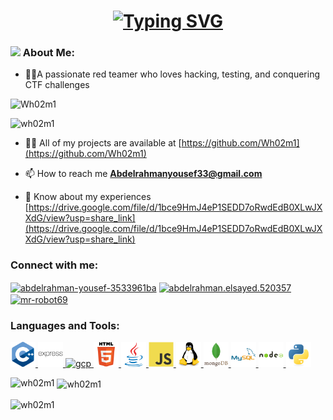<h1 align = "center">
<a href="https://git.io/typing-svg"><img src="https://readme-typing-svg.herokuapp.com?font=Fira+Code&size=75&duration=1500&pause=600&color=0CE82B&background=000000EE&center=true&vCenter=true&multiline=true&width=1920&height=384&lines=Hello+there!;My+name+is+Abdelrahman;Welcome+to+my+Profile" alt="Typing SVG" /></a>
</h1>

### <img src="https://github.com/TheDudeThatCode/TheDudeThatCode/blob/master/Assets/Developer.gif" width="45" /> About Me:
- 🧑‍💻A passionate red teamer who loves hacking, testing, and conquering CTF challenges


<p align="left"> <img src="https://komarev.com/ghpvc/?username=wh02m1&label=Profile%20views&color=0e75b6&style=flat" alt="Wh02m1" /> </p>

<p align="left"> <img src="https://github-profile-trophy.vercel.app/?username=Wh02m1" alt="wh02m1" /></a> </p>


- 👨‍💻 All of my projects are available at [https://github.com/Wh02m1](https://github.com/Wh02m1)

- 📫 How to reach me **Abdelrahmanyousef33@gmail.com**

- 📄 Know about my experiences [https://drive.google.com/file/d/1bce9HmJ4eP1SEDD7oRwdEdB0XLwJXXdG/view?usp=share_link](https://drive.google.com/file/d/1bce9HmJ4eP1SEDD7oRwdEdB0XLwJXXdG/view?usp=share_link)

<h3 align="left">Connect with me:</h3>
<p align="left">
<a href="https://linkedin.com/in/abdelrahman-yousef-3533961ba" target="blank"><img align="center" src="https://raw.githubusercontent.com/rahuldkjain/github-profile-readme-generator/master/src/images/icons/Social/linked-in-alt.svg" alt="abdelrahman-yousef-3533961ba" height="30" width="40" /></a>
<a href="https://fb.com/abdelrahman.elsayed.520357" target="blank"><img align="center" src="https://raw.githubusercontent.com/rahuldkjain/github-profile-readme-generator/master/src/images/icons/Social/facebook.svg" alt="abdelrahman.elsayed.520357" height="30" width="40" /></a>
<a href="https://codeforces.com/profile/mr-robot69" target="blank"><img align="center" src="https://raw.githubusercontent.com/rahuldkjain/github-profile-readme-generator/master/src/images/icons/Social/codeforces.svg" alt="mr-robot69" height="30" width="40" /></a>
</p>

<h3 align="left">Languages and Tools:</h3>
<p align="left"> <a href="https://www.w3schools.com/cpp/" target="_blank" rel="noreferrer"> <img src="https://raw.githubusercontent.com/devicons/devicon/master/icons/cplusplus/cplusplus-original.svg" alt="cplusplus" width="40" height="40"/> </a> <a href="https://expressjs.com" target="_blank" rel="noreferrer"> <img src="https://raw.githubusercontent.com/devicons/devicon/master/icons/express/express-original-wordmark.svg" alt="express" width="40" height="40"/> </a> <a href="https://cloud.google.com" target="_blank" rel="noreferrer"> <img src="https://www.vectorlogo.zone/logos/google_cloud/google_cloud-icon.svg" alt="gcp" width="40" height="40"/> </a> <a href="https://www.w3.org/html/" target="_blank" rel="noreferrer"> <img src="https://raw.githubusercontent.com/devicons/devicon/master/icons/html5/html5-original-wordmark.svg" alt="html5" width="40" height="40"/> </a> <a href="https://www.java.com" target="_blank" rel="noreferrer"> <img src="https://raw.githubusercontent.com/devicons/devicon/master/icons/java/java-original.svg" alt="java" width="40" height="40"/> </a> <a href="https://developer.mozilla.org/en-US/docs/Web/JavaScript" target="_blank" rel="noreferrer"> <img src="https://raw.githubusercontent.com/devicons/devicon/master/icons/javascript/javascript-original.svg" alt="javascript" width="40" height="40"/> </a> <a href="https://www.linux.org/" target="_blank" rel="noreferrer"> <img src="https://raw.githubusercontent.com/devicons/devicon/master/icons/linux/linux-original.svg" alt="linux" width="40" height="40"/> </a> <a href="https://www.mongodb.com/" target="_blank" rel="noreferrer"> <img src="https://raw.githubusercontent.com/devicons/devicon/master/icons/mongodb/mongodb-original-wordmark.svg" alt="mongodb" width="40" height="40"/> </a> <a href="https://www.mysql.com/" target="_blank" rel="noreferrer"> <img src="https://raw.githubusercontent.com/devicons/devicon/master/icons/mysql/mysql-original-wordmark.svg" alt="mysql" width="40" height="40"/> </a> <a href="https://nodejs.org" target="_blank" rel="noreferrer"> <img src="https://raw.githubusercontent.com/devicons/devicon/master/icons/nodejs/nodejs-original-wordmark.svg" alt="nodejs" width="40" height="40"/> </a> <a href="https://www.python.org" target="_blank" rel="noreferrer"> <img src="https://raw.githubusercontent.com/devicons/devicon/master/icons/python/python-original.svg" alt="python" width="40" height="40"/> </a> </p>

<p><img align="left" src="https://github-readme-stats.vercel.app/api/top-langs?username=wh02m1&show_icons=true&locale=en&layout=compact" alt="wh02m1" /></p>

<p>&nbsp;<img align="center" src="https://github-readme-stats.vercel.app/api?username=wh02m1&show_icons=true&locale=en" alt="wh02m1" /></p>

<p><img align="center" src="https://github-readme-streak-stats.herokuapp.com/?user=wh02m1&" alt="wh02m1" /></p>
